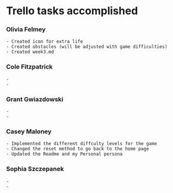 # Trello tasks accomplished
### Olivia Felmey
    - Created icon for extra life
    - Created obstacles (will be adjusted with game difficulties)
    - Created week3.md

### Cole Fitzpatrick
    - 
    -


### Grant Gwiazdowski
    - 
    - 

### Casey Maloney
    - Implemented the different diffculty levels for the game 
    - Changed the reset method to go back to the home page
    - Updated the Readme and my Personal persona

### Sophia Szczepanek
    - 
    -
